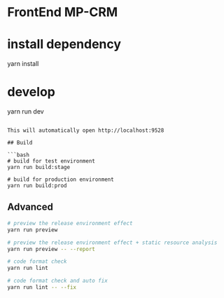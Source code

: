 # FrontEnd MP-CRM 

# install dependency
yarn install

# develop
yarn run dev
```

This will automatically open http://localhost:9528

## Build

```bash
# build for test environment
yarn run build:stage

# build for production environment
yarn run build:prod
```

## Advanced

```bash
# preview the release environment effect
yarn run preview

# preview the release environment effect + static resource analysis
yarn run preview -- --report

# code format check
yarn run lint

# code format check and auto fix
yarn run lint -- --fix
```
